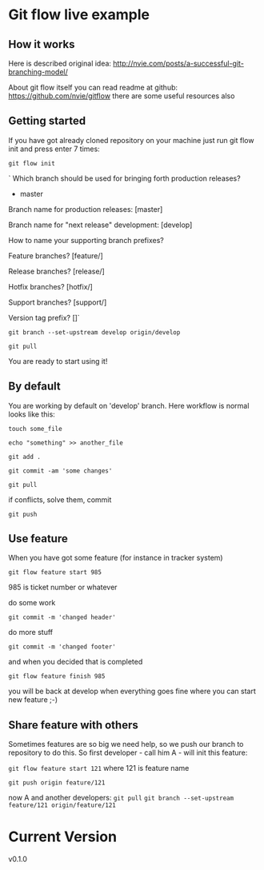 # Git flow live example

## How it works

Here is described original idea: http://nvie.com/posts/a-successful-git-branching-model/

About git flow itself you can read readme at github: https://github.com/nvie/gitflow there are some useful resources also

## Getting started

If you have got already cloned repository on your machine just run git flow init and press enter 7 times:

`git flow init`

` Which branch should be used for bringing forth production releases?
   - master

 Branch name for production releases: [master]

 Branch name for "next release" development: [develop]


 How to name your supporting branch prefixes?

 Feature branches? [feature/]

 Release branches? [release/]

 Hotfix branches? [hotfix/]

 Support branches? [support/]

 Version tag prefix? []`


`git branch --set-upstream develop origin/develop`

`git pull`

You are ready to start using it!

## By default

You are working by default on 'develop' branch. Here workflow is normal looks like this:


`touch some_file`

`echo "something" >> another_file`

`git add .`

`git commit -am 'some changes'`

`git pull`

if conflicts, solve them, commit

`git push`


## Use feature

When you have got some feature (for instance in tracker system)

 `git flow feature start 985`

985 is ticket number or whatever

do some work

 `git commit -m 'changed header'`

do more stuff

 `git commit -m 'changed footer'`

and when you decided that is completed

 `git flow feature finish 985`

you will be back at develop when everything goes fine where you can start new feature ;-)


## Share feature with others

Sometimes features are so big we need help, so we push our branch to repository to do this.
So first developer - call him A - will init this feature:

`git flow feature start 121`
where 121 is feature name

`git push origin feature/121`


now A and another developers:
`git pull`
`git branch --set-upstream feature/121 origin/feature/121`





# Current Version
  v0.1.0